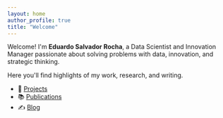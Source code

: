 ```yaml
---
layout: home
author_profile: true
title: "Welcome"
---
```


Welcome! I'm **Eduardo Salvador Rocha**, a Data Scientist and Innovation Manager passionate about solving problems with data, innovation, and strategic thinking.

Here you'll find highlights of my work, research, and writing.

- 📂 [Projects](./projects/)
- 📚 [Publications](./publications/)
- ✍️ [Blog](./blog/)

